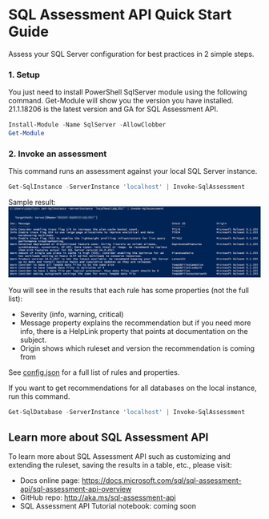 # SQL Assessment API Quick Start Guide

Assess your SQL Server configuration for best practices in 2 simple steps.

### 1. Setup

You just need to install PowerShell SqlServer module using the following command. Get-Module will show you the version you have installed. 21.1.18206 is the latest version and GA for SQL Assessment API.

```PowerShell
Install-Module -Name SqlServer -AllowClobber
Get-Module
```

### 2. Invoke an assessment

This command runs an assessment against your local SQL Server instance.

```PowerShell
Get-SqlInstance -ServerInstance 'localhost' | Invoke-SqlAssessment
```

Sample result:
![Sample Result](images/SQLAssessmentPSResult.png)

You will see in the results that each rule has some properties (not the full list):

- Severity (info, warning, critical)
- Message property explains the recommendation but if you need more info, there is a HelpLink property that points at documentation on the subject.
- Origin shows which ruleset and version the recommendation is coming from

See [config.json](./config.json) for a full list of rules and properties.

If you want to get recommendations for all databases on the local instance, run this command.

```PowerShell
Get-SqlDatabase -ServerInstance 'localhost' | Invoke-SqlAssessment
```

## Learn more about SQL Assessment API

To learn more about SQL Assessment API such as customizing and extending the ruleset, saving the results in a table, etc., please visit:

- Docs online page: https://docs.microsoft.com/sql/sql-assessment-api/sql-assessment-api-overview 
- GitHub repo: http://aka.ms/sql-assessment-api
- SQL Assessment API Tutorial notebook: coming soon